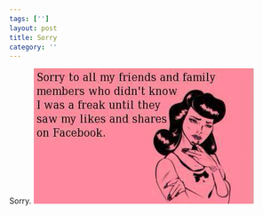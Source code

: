```yaml
---
tags: ['']
layout: post
title: Sorry
category: ''
---
```

Sorry.
![Sorry.](/uploads/2013-8-24-sorry.jpg)
